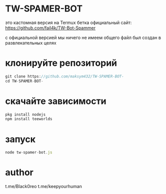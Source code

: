 # TW-SPAMER-BOT
это кастомная версия на Termux бетка
официальный сайт: https://github.com/fail4k/TW-Bot-Spammer

с официальной версией мы ничего не имеем общего файл был создан в развлекательных целях 

# клонируйте репозиторий 
```js
git clone https://github.com/maksym432/TW-SPAMER-BOT-
cd TW-SPAMER-BOT-
```
# скачайте  зависимости 
```js
pkg install nodejs
npm install teeworlds
```
# запуск
```js
node tw-spamer-bot.js
```



# author 

t.me/Black0reo  t.me/keepyourhuman
